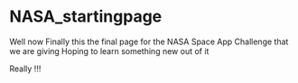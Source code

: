 # NASA_startingpage

Well now Finally this the final page for the NASA Space App Challenge that we are giving Hoping to learn something new out of it 

Really !!!
